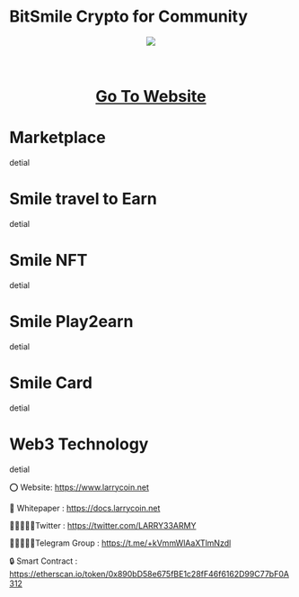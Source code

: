# BitSmile Crypto for Community

<div align="center"><img src="https://lqbfinance.com/wp-content/uploads/2023/03/BSM-LOGO1.png" /><br />
</div>
<div align="center">
  <h1><br />
    <a href="https://www.bitsmile.co/" target="_blank">Go To Website<br />
    </a></h1>
</div>


# Marketplace

detial

# Smile travel to Earn
detial

# Smile NFT
detial

# Smile Play2earn
detial

# Smile Card
detial

# Web3 Technology
detial

⭕ Website: https://www.larrycoin.net

📄 Whitepaper : https://docs.larrycoin.net

👨🏿‍🤝‍👨🏿Twitter : https://twitter.com/LARRY33ARMY

👨🏿‍🤝‍👨🏿Telegram Group : https://t.me/+kVmmWlAaXTlmNzdl

🔒 Smart Contract : https://etherscan.io/token/0x890bD58e675fBE1c28fF46f6162D99C77bF0A312
